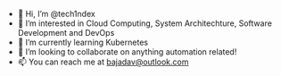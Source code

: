 - 👋 Hi, I’m @tech1ndex
- 👀 I’m interested in Cloud Computing, System Architechture, Software Development and DevOps
- 🌱 I’m currently learning Kubernetes
- 💞️ I’m looking to collaborate on anything automation related!
- 📫 You can reach me at bajadav@outlook.com

<!---
tech1ndex/tech1ndex is a ✨ special ✨ repository because its `README.md` (this file) appears on your GitHub profile.
You can click the Preview link to take a look at your changes.
--->
